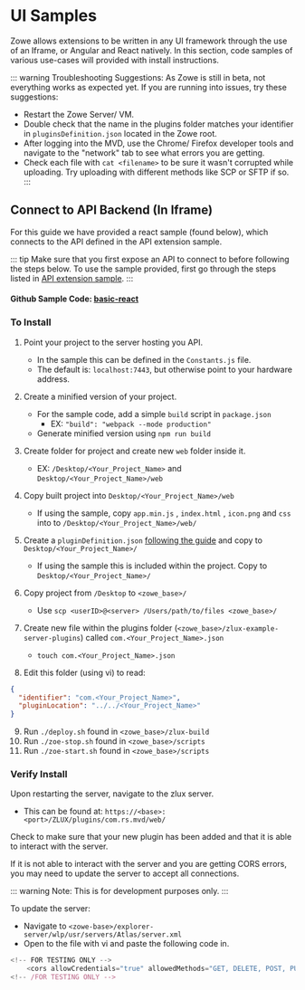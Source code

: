 # UI Samples

Zowe allows extensions to be written in any UI framework through the use of an Iframe, or Angular and React natively. In this section, code samples of various use-cases will provided with install instructions.

::: warning Troubleshooting Suggestions:
As Zowe is still in beta, not everything works as expected yet. If you are running into issues, try these suggestions:

- Restart the Zowe Server/ VM.
- Double check that the name in the plugins folder matches your identifier in `pluginsDefinition.json` located in the Zowe root.
- After logging into the MVD, use the Chrome/ Firefox developer tools and navigate to the "network" tab to see what errors you are getting.
- Check each file with `cat <filename>` to be sure it wasn't corrupted while uploading. Try uploading with different methods like SCP or SFTP if so.
  :::

## Connect to API Backend (In Iframe)

For this guide we have provided a react sample (found below), which connects to the API defined in the API extension sample.

::: tip
Make sure that you first expose an API to connect to before following the steps below. To use the sample provided, first go through the steps listed in [API extension sample](/samples/api.md).
:::

#### Github Sample Code: [basic-react](https://github.ibm.com/ZoeExtenders/webui-scenarios/tree/master/basic-react)

### To Install

1.  Point your project to the server hosting you API.
    - In the sample this can be defined in the `Constants.js` file.
    - The default is: `localhost:7443`, but otherwise point to your hardware address.
2.  Create a minified version of your project.

    - For the sample code, add a simple `build` script in `package.json`
      - EX: `"build": "webpack --mode production"`
    - Generate minified version using `npm run build`

3.  Create folder for project and create new `web` folder inside it.
    - EX: `/Desktop/<Your_Project_Name>` and `Desktop/<Your_Project_Name>/web`
4.  Copy built project into `Desktop/<Your_Project_Name>/web`
    - If using the sample, copy `app.min.js` , `index.html` , `icon.png` and `css` into to `/Desktop/<Your_Project_Name>/web/`
5.  Create a `pluginDefinition.json` [following the guide](../guides/add-to-mvd.md#configuring-your-app-for-zoe) and copy to `Desktop/<Your_Project_Name>/`
    - If using the sample this is included within the project. Copy to `Desktop/<Your_Project_Name>/`
6.  Copy project from `/Desktop` to `<zowe_base>/`
    - Use `scp <userID>@<server> /Users/path/to/files <zowe_base>/`
7.  Create new file within the plugins folder (`<zowe_base>/zlux-example-server-plugins`) called `com.<Your_Project_Name>.json`
    - `touch com.<Your_Project_Name>.json`
8.  Edit this folder (using vi) to read:

```json
{
  "identifier": "com.<Your_Project_Name>",
  "pluginLocation": "../../<Your_Project_Name>"
}
```

9.  Run `./deploy.sh` found in `<zowe_base>/zlux-build`
10. Run `./zoe-stop.sh` found in `<zowe_base>/scripts`
11. Run `./zoe-start.sh` found in `<zowe_base>/scripts`

### Verify Install

Upon restarting the server, navigate to the zlux server.

- This can be found at: `https://<base>:<port>/ZLUX/plugins/com.rs.mvd/web/`

Check to make sure that your new plugin has been added and that it is able to interact with the server.

If it is not able to interact with the server and you are getting CORS errors, you may need to update the server to accept all connections.

::: warning
Note: This is for development purposes only.
:::

To update the server:

- Navigate to `<zowe-base>/explorer-server/wlp/usr/servers/Atlas/server.xml`
- Open to the file with vi and paste the following code in.

```javascript
<!-- FOR TESTING ONLY -->
    <cors allowCredentials="true" allowedMethods="GET, DELETE, POST, PUT, OPTIONS" allowedOrigins="*" allowedHeaders="*" domain="/"/>
<!-- /FOR TESTING ONLY -->
```
